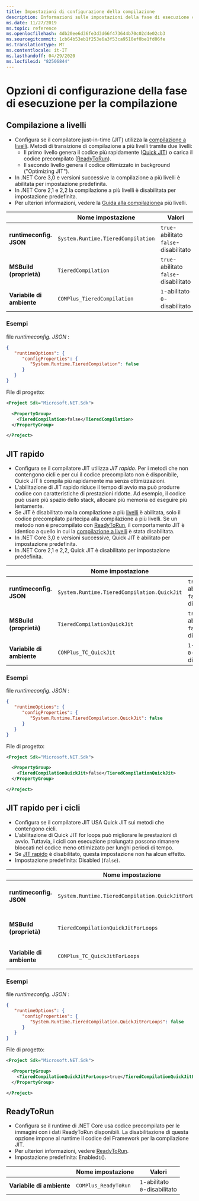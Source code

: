 ```yaml
---
title: Impostazioni di configurazione della compilazione
description: Informazioni sulle impostazioni della fase di esecuzione che configurano il funzionamento del compilatore JIT per le app .NET Core.
ms.date: 11/27/2019
ms.topic: reference
ms.openlocfilehash: 4db20ee6d36fe3d3d66f473644b70c02d4e02cb3
ms.sourcegitcommit: 1cb64b53eb1f253e6a3f53ca9510ef0be1fd06fe
ms.translationtype: MT
ms.contentlocale: it-IT
ms.lasthandoff: 04/29/2020
ms.locfileid: "82506844"
---
```

# <a name="run-time-configuration-options-for-compilation"></a>Opzioni di configurazione della fase di esecuzione per la compilazione

## <a name="tiered-compilation"></a>Compilazione a livelli

- Configura se il compilatore just-in-time (JIT) utilizza la [compilazione a livelli](../whats-new/dotnet-core-3-0.md#tiered-compilation). Metodi di transizione di compilazione a più livelli tramite due livelli:
  - Il primo livello genera il codice più rapidamente ([Quick JIT](#quick-jit)) o carica il codice precompilato ([ReadyToRun](#readytorun)).
  - Il secondo livello genera il codice ottimizzato in background ("Optimizing JIT").
- In .NET Core 3,0 e versioni successive la compilazione a più livelli è abilitata per impostazione predefinita.
- In .NET Core 2,1 e 2,2 la compilazione a più livelli è disabilitata per impostazione predefinita.
- Per ulteriori informazioni, vedere la [Guida alla compilazione](https://github.com/dotnet/runtime/blob/master/docs/design/features/tiered-compilation.md)a più livelli.

| | Nome impostazione | Valori |
| - | - | - |
| **runtimeconfig. JSON** | `System.Runtime.TieredCompilation` | `true`-abilitato<br/>`false`-disabilitato |
| **MSBuild (proprietà)** | `TieredCompilation` | `true`-abilitato<br/>`false`-disabilitato |
| **Variabile di ambiente** | `COMPlus_TieredCompilation` | `1`-abilitato<br/>`0`-disabilitato |

### <a name="examples"></a>Esempi

file *runtimeconfig. JSON* :

```json
{
   "runtimeOptions": {
      "configProperties": {
         "System.Runtime.TieredCompilation": false
      }
   }
}
```

File di progetto:

```xml
<Project Sdk="Microsoft.NET.Sdk">

  <PropertyGroup>
    <TieredCompilation>false</TieredCompilation>
  </PropertyGroup>

</Project>
```

## <a name="quick-jit"></a>JIT rapido

- Configura se il compilatore JIT utilizza *JIT rapido*. Per i metodi che non contengono cicli e per cui il codice precompilato non è disponibile, Quick JIT li compila più rapidamente ma senza ottimizzazioni.
- L'abilitazione di JIT rapido riduce il tempo di avvio ma può produrre codice con caratteristiche di prestazioni ridotte. Ad esempio, il codice può usare più spazio dello stack, allocare più memoria ed eseguire più lentamente.
- Se JIT è disabilitato ma la compilazione a più [livelli](#tiered-compilation) è abilitata, solo il codice precompilato partecipa alla compilazione a più livelli. Se un metodo non è precompilato con [ReadyToRun](#readytorun), il comportamento JIT è identico a quello in cui la [compilazione a livelli](#tiered-compilation) è stata disabilitata.
- In .NET Core 3,0 e versioni successive, Quick JIT è abilitato per impostazione predefinita.
- In .NET Core 2,1 e 2,2, Quick JIT è disabilitato per impostazione predefinita.

| | Nome impostazione | Valori |
| - | - | - |
| **runtimeconfig. JSON** | `System.Runtime.TieredCompilation.QuickJit` | `true`-abilitato<br/>`false`-disabilitato |
| **MSBuild (proprietà)** | `TieredCompilationQuickJit` | `true`-abilitato<br/>`false`-disabilitato |
| **Variabile di ambiente** | `COMPlus_TC_QuickJit` | `1`-abilitato<br/>`0`-disabilitato |

### <a name="examples"></a>Esempi

file *runtimeconfig. JSON* :

```json
{
   "runtimeOptions": {
      "configProperties": {
         "System.Runtime.TieredCompilation.QuickJit": false
      }
   }
}
```

File di progetto:

```xml
<Project Sdk="Microsoft.NET.Sdk">

  <PropertyGroup>
    <TieredCompilationQuickJit>false</TieredCompilationQuickJit>
  </PropertyGroup>

</Project>
```

## <a name="quick-jit-for-loops"></a>JIT rapido per i cicli

- Configura se il compilatore JIT USA Quick JIT sui metodi che contengono cicli.
- L'abilitazione di Quick JIT for loops può migliorare le prestazioni di avvio. Tuttavia, i cicli con esecuzione prolungata possono rimanere bloccati nel codice meno ottimizzato per lunghi periodi di tempo.
- Se [JIT rapido](#quick-jit) è disabilitato, questa impostazione non ha alcun effetto.
- Impostazione predefinita: Disabled (`false`).

| | Nome impostazione | Valori |
| - | - | - |
| **runtimeconfig. JSON** | `System.Runtime.TieredCompilation.QuickJitForLoops` | `false`-disabilitato<br/>`true`-abilitato |
| **MSBuild (proprietà)** | `TieredCompilationQuickJitForLoops` | `false`-disabilitato<br/>`true`-abilitato |
| **Variabile di ambiente** | `COMPlus_TC_QuickJitForLoops` | `0`-disabilitato<br/>`1`-abilitato |

### <a name="examples"></a>Esempi

file *runtimeconfig. JSON* :

```json
{
   "runtimeOptions": {
      "configProperties": {
         "System.Runtime.TieredCompilation.QuickJitForLoops": false
      }
   }
}
```

File di progetto:

```xml
<Project Sdk="Microsoft.NET.Sdk">

  <PropertyGroup>
    <TieredCompilationQuickJitForLoops>true</TieredCompilationQuickJitForLoops>
  </PropertyGroup>

</Project>
```

## <a name="readytorun"></a>ReadyToRun

- Configura se il runtime di .NET Core usa codice precompilato per le immagini con i dati ReadyToRun disponibili. La disabilitazione di questa opzione impone al runtime il codice del Framework per la compilazione JIT.
- Per ulteriori informazioni, vedere [ReadyToRun](../whats-new/dotnet-core-3-0.md#readytorun-images).
- Impostazione predefinita: Enabled`1`().

| | Nome impostazione | Valori |
| - | - | - |
| **Variabile di ambiente** | `COMPlus_ReadyToRun` | `1`-abilitato<br/>`0`-disabilitato |
